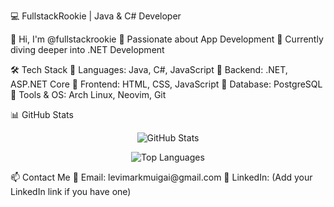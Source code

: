 💻 FullstackRookie | Java & C# Developer

👋 Hi, I'm @fullstackrookie
👀 Passionate about App Development
🌱 Currently diving deeper into .NET Development

🛠 Tech Stack
🔹 Languages: Java, C#, JavaScript
🔹 Backend: .NET, ASP.NET Core
🔹 Frontend: HTML, CSS, JavaScript
🔹 Database: PostgreSQL
🔹 Tools & OS: Arch Linux, Neovim, Git

📊 GitHub Stats
<p align="center"> <img src="https://github-readme-stats.vercel.app/api?username=levimarkmuigai&show_icons=true&theme=great-gatsby" alt="GitHub Stats" /> </p> <p align="center"> <img src="https://github-readme-stats.vercel.app/api/top-langs?username=levimarkmuigai&show_icons=true&layout=compact&theme=dark" alt="Top Languages" /> </p>
📫 Contact Me
📧 Email: levimarkmuigai@gmail.com
🔗 LinkedIn: (Add your LinkedIn link if you have one)


